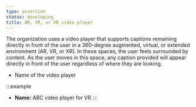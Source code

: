 ```yaml
---
type: assertion
status: developing
title: AR, VR, or XR video player
---
```


The organization uses a video player that supports captions remaining directly in front of the user in a 360-degree augmented, virtual, or extended environment (AR, VR, or XR). In these spaces, the user feels surrounded by content. As the user moves in this space, any caption provided will appear directly in front of the user regardless of where they are looking.

* Name of the video player

:::example
* **Name:** ABC video player for VR
:::